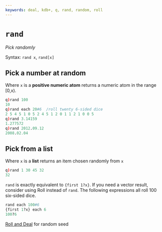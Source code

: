 ```yaml
---
keywords: deal, kdb+, q, rand, random, roll
---
```


# `rand` 

_Pick randomly_


Syntax: `rand x`, `rand[x]`



## Pick a number at random

Where `x` is a **positive numeric atom** returns a numeric atom in the range [0,x).

```q
q)rand 100
10
q)rand each 20#6  /roll twenty 6-sided dice
2 5 4 5 1 0 5 2 4 5 1 2 0 1 1 2 1 0 0 5
q)rand 3.14159
1.277572
q)rand 2012.09.12
2008.02.04
```


## Pick from a list

Where `x` is a **list** returns an item chosen randomly from `x`

```q
q)rand 1 30 45 32
32
```

`rand` is exactly equivalent to `{first 1?x}`. If you need a vector result, consider using Roll instead of `rand`. The following expressions all roll 100 six-sided dice.

```q
rand each 100#6
{first 1?x} each 6
100?6
```


<i class="far fa-hand-point-right"></i>
[Roll and Deal](roll-deal.md) for random seed